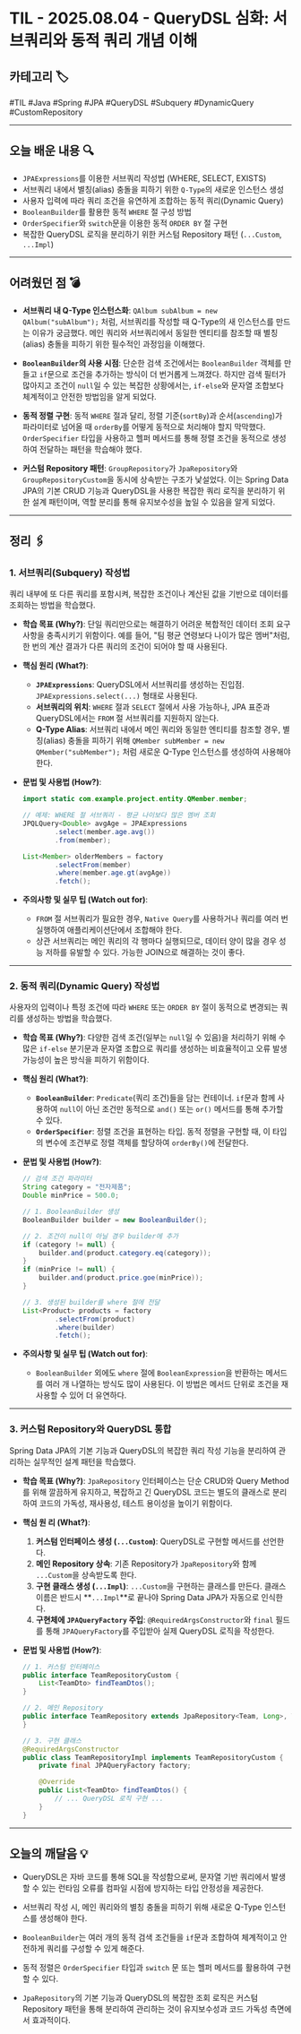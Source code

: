 # TIL - 2025.08.04 - QueryDSL 심화: 서브쿼리와 동적 쿼리 개념 이해

## 카테고리 🏷️
#TIL #Java #Spring #JPA #QueryDSL #Subquery #DynamicQuery #CustomRepository

---

## 오늘 배운 내용 🔍
-   `JPAExpressions`를 이용한 서브쿼리 작성법 (WHERE, SELECT, EXISTS)
-   서브쿼리 내에서 별칭(alias) 충돌을 피하기 위한 `Q-Type`의 새로운 인스턴스 생성
-   사용자 입력에 따라 쿼리 조건을 유연하게 조합하는 동적 쿼리(Dynamic Query)
-   `BooleanBuilder`를 활용한 동적 `WHERE` 절 구성 방법
-   `OrderSpecifier`와 `switch`문을 이용한 동적 `ORDER BY` 절 구현
-   복잡한 QueryDSL 로직을 분리하기 위한 커스텀 Repository 패턴 (`...Custom`, `...Impl`)

---

## 어려웠던 점 💣
*   **서브쿼리 내 Q-Type 인스턴스화**: `QAlbum subAlbum = new QAlbum("subAlbum");` 처럼, 서브쿼리를 작성할 때 Q-Type의 새 인스턴스를 만드는 이유가 궁금했다. 메인 쿼리와 서브쿼리에서 동일한 엔티티를 참조할 때 별칭(alias) 충돌을 피하기 위한 필수적인 과정임을 이해했다.

*   **`BooleanBuilder`의 사용 시점**: 단순한 검색 조건에서는 `BooleanBuilder` 객체를 만들고 `if`문으로 조건을 추가하는 방식이 더 번거롭게 느껴졌다. 하지만 검색 필터가 많아지고 조건이 `null`일 수 있는 복잡한 상황에서는, `if-else`와 문자열 조합보다 체계적이고 안전한 방법임을 알게 되었다.

*   **동적 정렬 구현**: 동적 `WHERE` 절과 달리, 정렬 기준(`sortBy`)과 순서(`ascending`)가 파라미터로 넘어올 때 `orderBy`를 어떻게 동적으로 처리해야 할지 막막했다. `OrderSpecifier` 타입을 사용하고 헬퍼 메서드를 통해 정렬 조건을 동적으로 생성하여 전달하는 패턴을 학습해야 했다.

*   **커스텀 Repository 패턴**: `GroupRepository`가 `JpaRepository`와 `GroupRepositoryCustom`을 동시에 상속받는 구조가 낯설었다. 이는 Spring Data JPA의 기본 CRUD 기능과 QueryDSL을 사용한 복잡한 쿼리 로직을 분리하기 위한 설계 패턴이며, 역할 분리를 통해 유지보수성을 높일 수 있음을 알게 되었다.

---

## 정리 🖇️

### 1. 서브쿼리(Subquery) 작성법

쿼리 내부에 또 다른 쿼리를 포함시켜, 복잡한 조건이나 계산된 값을 기반으로 데이터를 조회하는 방법을 학습했다.

*   **학습 목표 (Why?)**:
    단일 쿼리만으로는 해결하기 어려운 복합적인 데이터 조회 요구사항을 충족시키기 위함이다. 예를 들어, "팀 평균 연령보다 나이가 많은 멤버"처럼, 한 번의 계산 결과가 다른 쿼리의 조건이 되어야 할 때 사용된다.

*   **핵심 원리 (What?)**:
    *   **`JPAExpressions`**: QueryDSL에서 서브쿼리를 생성하는 진입점. `JPAExpressions.select(...)` 형태로 사용된다.
    *   **서브쿼리의 위치**: `WHERE` 절과 `SELECT` 절에서 사용 가능하나, JPA 표준과 QueryDSL에서는 `FROM` 절 서브쿼리를 지원하지 않는다.
    *   **Q-Type Alias**: 서브쿼리 내에서 메인 쿼리와 동일한 엔티티를 참조할 경우, 별칭(alias) 충돌을 피하기 위해 `QMember subMember = new QMember("subMember");` 처럼 새로운 Q-Type 인스턴스를 생성하여 사용해야 한다.

*   **문법 및 사용법 (How?)**:
    ```java
    import static com.example.project.entity.QMember.member;
    
    // 예제: WHERE 절 서브쿼리 - 평균 나이보다 많은 멤버 조회
    JPQLQuery<Double> avgAge = JPAExpressions
            .select(member.age.avg())
            .from(member);

    List<Member> olderMembers = factory
            .selectFrom(member)
            .where(member.age.gt(avgAge))
            .fetch();
    ```

*   **주의사항 및 실무 팁 (Watch out for)**:
    *   `FROM` 절 서브쿼리가 필요한 경우, `Native Query`를 사용하거나 쿼리를 여러 번 실행하여 애플리케이션단에서 조합해야 한다.
    *   상관 서브쿼리는 메인 쿼리의 각 행마다 실행되므로, 데이터 양이 많을 경우 성능 저하를 유발할 수 있다. 가능한 JOIN으로 해결하는 것이 좋다.

---

### 2. 동적 쿼리(Dynamic Query) 작성법

사용자의 입력이나 특정 조건에 따라 `WHERE` 또는 `ORDER BY` 절이 동적으로 변경되는 쿼리를 생성하는 방법을 학습했다.

*   **학습 목표 (Why?)**:
    다양한 검색 조건(일부는 `null`일 수 있음)을 처리하기 위해 수많은 `if-else` 분기문과 문자열 조합으로 쿼리를 생성하는 비효율적이고 오류 발생 가능성이 높은 방식을 피하기 위함이다.

*   **핵심 원리 (What?)**:
    *   **`BooleanBuilder`**: `Predicate`(쿼리 조건)들을 담는 컨테이너. `if`문과 함께 사용하여 `null`이 아닌 조건만 동적으로 `and()` 또는 `or()` 메서드를 통해 추가할 수 있다.
    *   **`OrderSpecifier`**: 정렬 조건을 표현하는 타입. 동적 정렬을 구현할 때, 이 타입의 변수에 조건부로 정렬 객체를 할당하여 `orderBy()`에 전달한다.

*   **문법 및 사용법 (How?)**:
    ```java
    // 검색 조건 파라미터
    String category = "전자제품";
    Double minPrice = 500.0;

    // 1. BooleanBuilder 생성
    BooleanBuilder builder = new BooleanBuilder();

    // 2. 조건이 null이 아닐 경우 builder에 추가
    if (category != null) {
        builder.and(product.category.eq(category));
    }
    if (minPrice != null) {
        builder.and(product.price.goe(minPrice));
    }

    // 3. 생성된 builder를 where 절에 전달
    List<Product> products = factory
            .selectFrom(product)
            .where(builder)
            .fetch();
    ```

*   **주의사항 및 실무 팁 (Watch out for)**:
    *   `BooleanBuilder` 외에도 `where` 절에 `BooleanExpression`을 반환하는 메서드를 여러 개 나열하는 방식도 많이 사용된다. 이 방법은 메서드 단위로 조건을 재사용할 수 있어 더 유연하다.

---

### 3. 커스텀 Repository와 QueryDSL 통합

Spring Data JPA의 기본 기능과 QueryDSL의 복잡한 쿼리 작성 기능을 분리하여 관리하는 실무적인 설계 패턴을 학습했다.

*   **학습 목표 (Why?)**:
    `JpaRepository` 인터페이스는 단순 CRUD와 Query Method를 위해 깔끔하게 유지하고, 복잡하고 긴 QueryDSL 코드는 별도의 클래스로 분리하여 코드의 가독성, 재사용성, 테스트 용이성을 높이기 위함이다.

*   **핵심 원
    리 (What?)**:
    1.  **커스텀 인터페이스 생성 (`...Custom`)**: QueryDSL로 구현할 메서드를 선언한다.
    2.  **메인 Repository 상속**: 기존 Repository가 `JpaRepository`와 함께 `...Custom`을 상속받도록 한다.
    3.  **구현 클래스 생성 (`...Impl`)**: `...Custom`을 구현하는 클래스를 만든다. 클래스 이름은 반드시 **`...Impl`**로 끝나야 Spring Data JPA가 자동으로 인식한다.
    4.  **구현체에 `JPAQueryFactory` 주입**: `@RequiredArgsConstructor`와 `final` 필드를 통해 `JPAQueryFactory`를 주입받아 실제 QueryDSL 로직을 작성한다.

*   **문법 및 사용법 (How?)**:
    ```java
    // 1. 커스텀 인터페이스
    public interface TeamRepositoryCustom {
        List<TeamDto> findTeamDtos();
    }
    
    // 2. 메인 Repository
    public interface TeamRepository extends JpaRepository<Team, Long>, TeamRepositoryCustom {
    }

    // 3. 구현 클래스
    @RequiredArgsConstructor
    public class TeamRepositoryImpl implements TeamRepositoryCustom {
        private final JPAQueryFactory factory;

        @Override
        public List<TeamDto> findTeamDtos() {
            // ... QueryDSL 로직 구현 ...
        }
    }
    ```

---

## 오늘의 깨달음 💡
*   QueryDSL은 자바 코드를 통해 SQL을 작성함으로써, 문자열 기반 쿼리에서 발생할 수 있는 런타임 오류를 컴파일 시점에 방지하는 타입 안정성을 제공한다.

*   서브쿼리 작성 시, 메인 쿼리와의 별칭 충돌을 피하기 위해 새로운 Q-Type 인스턴스를 생성해야 한다.

*   `BooleanBuilder`는 여러 개의 동적 검색 조건들을 `if`문과 조합하여 체계적이고 안전하게 쿼리를 구성할 수 있게 해준다.

*   동적 정렬은 `OrderSpecifier` 타입과 `switch` 문 또는 헬퍼 메서드를 활용하여 구현할 수 있다.

*   `JpaRepository`의 기본 기능과 QueryDSL의 복잡한 조회 로직은 커스텀 Repository 패턴을 통해 분리하여 관리하는 것이 유지보수성과 코드 가독성 측면에서 효과적이다.
